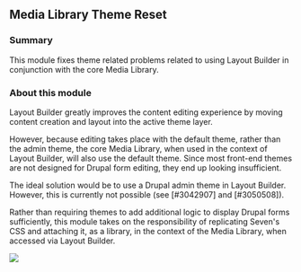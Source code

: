 Media Library Theme Reset
-------------------------

### Summary
This module fixes theme related problems related to using Layout Builder in conjunction with the core Media Library.

### About this module
Layout Builder greatly improves the content editing experience by moving content creation and layout into the active theme layer.

However, because editing takes place with the default theme, rather than the admin theme, the core Media Library, when used in the context of Layout Builder, will also use the default theme. Since most front-end themes are not designed for Drupal form editing, they end up looking insufficient.

The ideal solution would be to use a Drupal admin theme in Layout Builder. However, this is currently not possible (see [#3042907] and [#3050508]).

Rather than requiring themes to add additional logic to display Drupal forms sufficiently, this module takes on the responsibility of replicating Seven's CSS and attaching it, as a library, in the context of the Media Library, when accessed via Layout Builder.

<img src="https://www.drupal.org/files/media_library_theme_reset.png">